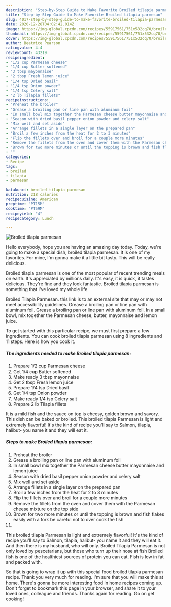 ```yaml
---
description: "Step-by-Step Guide to Make Favorite Broiled tilapia parmesan"
title: "Step-by-Step Guide to Make Favorite Broiled tilapia parmesan"
slug: 4017-step-by-step-guide-to-make-favorite-broiled-tilapia-parmesan
date: 2020-12-28T04:02:42.014Z
image: https://img-global.cpcdn.com/recipes/55917561/751x532cq70/broiled-tilapia-parmesan-recipe-main-photo.jpg
thumbnail: https://img-global.cpcdn.com/recipes/55917561/751x532cq70/broiled-tilapia-parmesan-recipe-main-photo.jpg
cover: https://img-global.cpcdn.com/recipes/55917561/751x532cq70/broiled-tilapia-parmesan-recipe-main-photo.jpg
author: Beatrice Pearson
ratingvalue: 4.4
reviewcount: 43219
recipeingredient:
- "1/2 cup Parmesan cheese"
- "1/4 cup Butter softened"
- "3 tbsp mayonnaise"
- "2 tbsp Fresh lemon juice"
- "1/4 tsp Dried basil"
- "1/4 tsp Onion powder"
- "1/4 tsp Celery salt"
- "2 lb Tilapia fillets"
recipeinstructions:
- "Preheat the broiler"
- "Grease a broiling pan or line pan with aluminum foil"
- "In small bowl mix together the Parmesan cheese butter mayonnaise and lemon juice"
- "Season with dried basil pepper onion powder and celery salt"
- "Mix well and set aside"
- "Arrange fillets in a single layer on the prepared pan"
- "Broil a few inches from the heat for 2 to 3 minutes"
- "Flip the fillets over and broil for a couple more minutes"
- "Remove the fillets from the oven and cover them with the Parmesan cheese mixture on the top side"
- "Brown for two more minutes or until the topping is brown and fish flakes easily with a fork be careful not to over cook the fish"
- ""
categories:
- Recipe
tags:
- broiled
- tilapia
- parmesan

katakunci: broiled tilapia parmesan 
nutrition: 218 calories
recipecuisine: American
preptime: "PT15M"
cooktime: "PT59M"
recipeyield: "4"
recipecategory: Lunch

---
```



![Broiled tilapia parmesan](https://img-global.cpcdn.com/recipes/55917561/751x532cq70/broiled-tilapia-parmesan-recipe-main-photo.jpg)

Hello everybody, hope you are having an amazing day today. Today, we're going to make a special dish, broiled tilapia parmesan. It is one of my favorites. For mine, I'm gonna make it a little bit tasty. This will be really delicious.

Broiled tilapia parmesan is one of the most popular of recent trending meals on earth. It's appreciated by millions daily. It's easy, it is quick, it tastes delicious. They're fine and they look fantastic. Broiled tilapia parmesan is something that I've loved my whole life.

Broiled Tilapia Parmesan. this link is to an external site that may or may not meet accessibility guidelines. Grease a broiling pan or line pan with aluminum foil. Grease a broiling pan or line pan with aluminum foil. In a small bowl, mix together the Parmesan cheese, butter, mayonnaise and lemon juice.


To get started with this particular recipe, we must first prepare a few ingredients. You can cook broiled tilapia parmesan using 8 ingredients and 11 steps. Here is how you cook it.

<!--inarticleads1-->

##### The ingredients needed to make Broiled tilapia parmesan:

1. Prepare 1/2 cup Parmesan cheese
1. Get 1/4 cup Butter softened
1. Make ready 3 tbsp mayonnaise
1. Get 2 tbsp Fresh lemon juice
1. Prepare 1/4 tsp Dried basil
1. Get 1/4 tsp Onion powder
1. Make ready 1/4 tsp Celery salt
1. Prepare 2 lb Tilapia fillets


It is a mild fish and the sauce on top is cheesy, golden brown and savory. This dish can be baked or broiled. This broiled tilapia Parmesan is light and extremely flavorful! It&#39;s the kind of recipe you&#39;ll say to Salmon, tilapia, halibut- you name it and they will eat it. 

<!--inarticleads2-->

##### Steps to make Broiled tilapia parmesan:

1. Preheat the broiler
1. Grease a broiling pan or line pan with aluminum foil
1. In small bowl mix together the Parmesan cheese butter mayonnaise and lemon juice
1. Season with dried basil pepper onion powder and celery salt
1. Mix well and set aside
1. Arrange fillets in a single layer on the prepared pan
1. Broil a few inches from the heat for 2 to 3 minutes
1. Flip the fillets over and broil for a couple more minutes
1. Remove the fillets from the oven and cover them with the Parmesan cheese mixture on the top side
1. Brown for two more minutes or until the topping is brown and fish flakes easily with a fork be careful not to over cook the fish
1. 


This broiled tilapia Parmesan is light and extremely flavorful! It&#39;s the kind of recipe you&#39;ll say to Salmon, tilapia, halibut- you name it and they will eat it. And then there is my husband, who will only. Broiled Tilapia Parmesan is not only loved by pescetarians, but those who turn up their nose at fish Broiled fish is one of the healthiest sources of protein you can eat. Fish is low in fat and packed with. 

So that is going to wrap it up with this special food broiled tilapia parmesan recipe. Thank you very much for reading. I'm sure that you will make this at home. There's gonna be more interesting food in home recipes coming up. Don't forget to bookmark this page in your browser, and share it to your loved ones, colleague and friends. Thanks again for reading. Go on get cooking!
